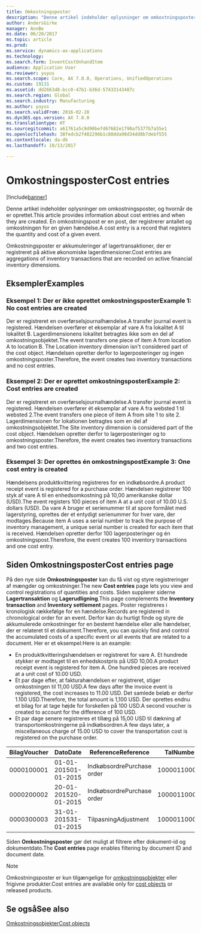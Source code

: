 ```yaml
---
title: Omkostningsposter
description: "Denne artikel indeholder oplysninger om omkostningsposter, og hvornår de er oprettet. En omkostningspost er en post, der registrerer antallet og omkostningen for en given hændelse."
author: AndersGirke
manager: AnnBe
ms.date: 06/20/2017
ms.topic: article
ms.prod: 
ms.service: dynamics-ax-applications
ms.technology: 
ms.search.form: InventCostOnhandItem
audience: Application User
ms.reviewer: yuyus
ms.search.scope: Core, AX 7.0.0, Operations, UnifiedOperations
ms.custom: 19131
ms.assetid: dd2663d8-bcc0-47b1-b36d-57433143487c
ms.search.region: Global
ms.search.industry: Manufacturing
ms.author: yuyus
ms.search.validFrom: 2016-02-28
ms.dyn365.ops.version: AX 7.0.0
ms.translationtype: HT
ms.sourcegitcommit: a61761a5c9d98befd67682e1790af5377b7a55e1
ms.openlocfilehash: 38fedcb2f482296b1c88dda98d34dd8b7debf555
ms.contentlocale: da-dk
ms.lasthandoff: 10/13/2017

---
```


# <a name="cost-entries"></a><span data-ttu-id="88307-104">Omkostningsposter</span><span class="sxs-lookup"><span data-stu-id="88307-104">Cost entries</span></span>

[!include[banner](../includes/banner.md)]


<span data-ttu-id="88307-105">Denne artikel indeholder oplysninger om omkostningsposter, og hvornår de er oprettet.</span><span class="sxs-lookup"><span data-stu-id="88307-105">This article provides information about cost entries and when they are created.</span></span> <span data-ttu-id="88307-106">En omkostningspost er en post, der registrerer antallet og omkostningen for en given hændelse.</span><span class="sxs-lookup"><span data-stu-id="88307-106">A cost entry is a record that registers the quantity and cost of a given event.</span></span>

<span data-ttu-id="88307-107">Omkostningsposter er akkumuleringer af lagertransaktioner, der er registreret på aktive økonomiske lagerdimensioner.</span><span class="sxs-lookup"><span data-stu-id="88307-107">Cost entries are aggregations of inventory transactions that are recorded on active financial inventory dimensions.</span></span>

## <a name="examples"></a><span data-ttu-id="88307-108">Eksempler</span><span class="sxs-lookup"><span data-stu-id="88307-108">Examples</span></span>
### <a name="example-1-no-cost-entries-are-created"></a><span data-ttu-id="88307-109">Eksempel 1: Der er ikke oprettet omkostningsposter</span><span class="sxs-lookup"><span data-stu-id="88307-109">Example 1: No cost entries are created</span></span>

<span data-ttu-id="88307-110">Der er registreret en overførselsjournalhændelse.</span><span class="sxs-lookup"><span data-stu-id="88307-110">A transfer journal event is registered.</span></span> <span data-ttu-id="88307-111">Hændelsen overfører et eksemplar af vare A fra lokalitet A til lokalitet B. Lagerdimensionens lokalitet betragtes ikke som en del af omkostningsobjektet.</span><span class="sxs-lookup"><span data-stu-id="88307-111">The event transfers one piece of item A from location A to location B. The Location inventory dimension isn't considered part of the cost object.</span></span> <span data-ttu-id="88307-112">Hændelsen opretter derfor to lagerposteringer og ingen omkostningsposter.</span><span class="sxs-lookup"><span data-stu-id="88307-112">Therefore, the event creates two inventory transactions and no cost entries.</span></span>

### <a name="example-2-cost-entries-are-created"></a><span data-ttu-id="88307-113">Eksempel 2: Der er oprettet omkostningsposter</span><span class="sxs-lookup"><span data-stu-id="88307-113">Example 2: Cost entries are created</span></span>

<span data-ttu-id="88307-114">Der er registreret en overførselsjournalhændelse.</span><span class="sxs-lookup"><span data-stu-id="88307-114">A transfer journal event is registered.</span></span> <span data-ttu-id="88307-115">Hændelsen overfører ét eksemplar af vare A fra websted 1 til websted 2.</span><span class="sxs-lookup"><span data-stu-id="88307-115">The event transfers one piece of item A from site 1 to site 2.</span></span> <span data-ttu-id="88307-116">Lagerdimensionen for lokationen betragtes som en del af omkostningsobjektet.</span><span class="sxs-lookup"><span data-stu-id="88307-116">The Site inventory dimension is considered part of the cost object.</span></span> <span data-ttu-id="88307-117">Hændelsen opretter derfor to lagerposteringer og to omkostningsposter.</span><span class="sxs-lookup"><span data-stu-id="88307-117">Therefore, the event creates two inventory transactions and two cost entries.</span></span>

### <a name="example-3-one-cost-entry-is-created"></a><span data-ttu-id="88307-118">Eksempel 3: Der oprettes én omkostningspost</span><span class="sxs-lookup"><span data-stu-id="88307-118">Example 3: One cost entry is created</span></span>

<span data-ttu-id="88307-119">Hændelsens produktkvittering registreres for en indkøbsordre.</span><span class="sxs-lookup"><span data-stu-id="88307-119">A product receipt event is registered for a purchase order.</span></span> <span data-ttu-id="88307-120">Hændelsen registrerer 100 styk af vare A til en enhedsomkostning på 10,00 amerikanske dollar (USD).</span><span class="sxs-lookup"><span data-stu-id="88307-120">The event registers 100 pieces of item A at a unit cost of 10.00 U.S. dollars (USD).</span></span> <span data-ttu-id="88307-121">Da vare A bruger et serienummer til at spore formålet med lagerstyring, oprettes der et entydigt serienummer for hver vare, der modtages.</span><span class="sxs-lookup"><span data-stu-id="88307-121">Because item A uses a serial number to track the purpose of inventory management, a unique serial number is created for each item that is received.</span></span> <span data-ttu-id="88307-122">Hændelsen opretter derfor 100 lagerposteringer og én omkostningspost.</span><span class="sxs-lookup"><span data-stu-id="88307-122">Therefore, the event creates 100 inventory transactions and one cost entry.</span></span>

## <a name="cost-entries-page"></a><span data-ttu-id="88307-123">Siden Omkostningsposter</span><span class="sxs-lookup"><span data-stu-id="88307-123">Cost entries page</span></span>
<span data-ttu-id="88307-124">På den nye side **Omkostningsposter** kan du få vist og styre registreringer af mængder og omkostninger.</span><span class="sxs-lookup"><span data-stu-id="88307-124">The new **Cost entries** page lets you view and control registrations of quantities and costs.</span></span> <span data-ttu-id="88307-125">Siden supplerer siderne **Lagertransaktion** og **Lagerudligning**.</span><span class="sxs-lookup"><span data-stu-id="88307-125">This page complements the **Inventory transaction** and **Inventory settlement** pages.</span></span> <span data-ttu-id="88307-126">Poster registreres i kronologisk rækkefølge for en hændelse.</span><span class="sxs-lookup"><span data-stu-id="88307-126">Records are registered in chronological order for an event.</span></span> <span data-ttu-id="88307-127">Derfor kan du hurtigt finde og styre de akkumulerede omkostninger for en bestemt hændelse eller alle hændelser, der er relateret til et dokument.</span><span class="sxs-lookup"><span data-stu-id="88307-127">Therefore, you can quickly find and control the accumulated costs of a specific event or all events that are related to a document.</span></span> <span data-ttu-id="88307-128">Her er et eksempel:</span><span class="sxs-lookup"><span data-stu-id="88307-128">Here is an example:</span></span>

-   <span data-ttu-id="88307-129">En produktkvitteringshændelsen er registreret for vare A. Et hundrede stykker er modtaget til en enhedskostpris på USD 10,00.</span><span class="sxs-lookup"><span data-stu-id="88307-129">A product receipt event is registered for item A. One hundred pieces are received at a unit cost of 10.00 USD.</span></span>
-   <span data-ttu-id="88307-130">Et par dage efter, at fakturahændelsen er registreret, stiger omkostningen til 11,00 USD.</span><span class="sxs-lookup"><span data-stu-id="88307-130">A few days after the invoice event is registered, the cost increases to 11.00 USD.</span></span> <span data-ttu-id="88307-131">Det samlede beløb er derfor 1.100 USD.</span><span class="sxs-lookup"><span data-stu-id="88307-131">Therefore, the total amount is 1,100 USD.</span></span> <span data-ttu-id="88307-132">Der oprettes endnu et bilag for at tage højde for forskellen på 100 USD.</span><span class="sxs-lookup"><span data-stu-id="88307-132">A second voucher is created to account for the difference of 100 USD.</span></span>
-   <span data-ttu-id="88307-133">Et par dage senere registreres et tillæg på 15,00 USD til dækning af transportomkostningerne på indkøbsordren.</span><span class="sxs-lookup"><span data-stu-id="88307-133">A few days later, a miscellaneous charge of 15.00 USD to cover the transportation cost is registered on the purchase order.</span></span>

| <span data-ttu-id="88307-134">Bilag</span><span class="sxs-lookup"><span data-stu-id="88307-134">Voucher</span></span> | <span data-ttu-id="88307-135">Dato</span><span class="sxs-lookup"><span data-stu-id="88307-135">Date</span></span>       | <span data-ttu-id="88307-136">Reference</span><span class="sxs-lookup"><span data-stu-id="88307-136">Reference</span></span>      | <span data-ttu-id="88307-137">Tal</span><span class="sxs-lookup"><span data-stu-id="88307-137">Number</span></span> | <span data-ttu-id="88307-138">Parti-id</span><span class="sxs-lookup"><span data-stu-id="88307-138">Lot ID</span></span>  | <span data-ttu-id="88307-139">Mængde</span><span class="sxs-lookup"><span data-stu-id="88307-139">Quantity</span></span> | <span data-ttu-id="88307-140">Beløb</span><span class="sxs-lookup"><span data-stu-id="88307-140">Amount</span></span>  |
|---------|------------|----------------|--------|---------|---------------|----|
| <span data-ttu-id="88307-141">00001</span><span class="sxs-lookup"><span data-stu-id="88307-141">00001</span></span>   | <span data-ttu-id="88307-142">01-01-2015</span><span class="sxs-lookup"><span data-stu-id="88307-142">01-01-2015</span></span> | <span data-ttu-id="88307-143">Indkøbsordre</span><span class="sxs-lookup"><span data-stu-id="88307-143">Purchase order</span></span> | <span data-ttu-id="88307-144">100001</span><span class="sxs-lookup"><span data-stu-id="88307-144">100001</span></span> | <span data-ttu-id="88307-145">0000101</span><span class="sxs-lookup"><span data-stu-id="88307-145">0000101</span></span> | <span data-ttu-id="88307-146">100,00</span><span class="sxs-lookup"><span data-stu-id="88307-146">100.00</span></span>   | <span data-ttu-id="88307-147">1000.00</span><span class="sxs-lookup"><span data-stu-id="88307-147">1000.00</span></span> |
| <span data-ttu-id="88307-148">00002</span><span class="sxs-lookup"><span data-stu-id="88307-148">00002</span></span>   | <span data-ttu-id="88307-149">20-01-2015</span><span class="sxs-lookup"><span data-stu-id="88307-149">20-01-2015</span></span> | <span data-ttu-id="88307-150">Indkøbsordre</span><span class="sxs-lookup"><span data-stu-id="88307-150">Purchase order</span></span> | <span data-ttu-id="88307-151">100001</span><span class="sxs-lookup"><span data-stu-id="88307-151">100001</span></span> | <span data-ttu-id="88307-152">0000101</span><span class="sxs-lookup"><span data-stu-id="88307-152">0000101</span></span> |          | <span data-ttu-id="88307-153">100,00</span><span class="sxs-lookup"><span data-stu-id="88307-153">100.00</span></span>  |
| <span data-ttu-id="88307-154">00003</span><span class="sxs-lookup"><span data-stu-id="88307-154">00003</span></span>   | <span data-ttu-id="88307-155">31-01-2015</span><span class="sxs-lookup"><span data-stu-id="88307-155">31-01-2015</span></span> | <span data-ttu-id="88307-156">Tilpasning</span><span class="sxs-lookup"><span data-stu-id="88307-156">Adjustment</span></span>     | <span data-ttu-id="88307-157">100001</span><span class="sxs-lookup"><span data-stu-id="88307-157">100001</span></span> | <span data-ttu-id="88307-158">0000101</span><span class="sxs-lookup"><span data-stu-id="88307-158">0000101</span></span> |          | <span data-ttu-id="88307-159">15,00</span><span class="sxs-lookup"><span data-stu-id="88307-159">15.00</span></span>   |

<span data-ttu-id="88307-160">Siden **Omkostningsposter** gør det muligt at filtrere efter dokument-id og dokumentdato.</span><span class="sxs-lookup"><span data-stu-id="88307-160">The **Cost entries** page enables filtering by document ID and document date.</span></span> 

> [!NOTE]
> <span data-ttu-id="88307-161">Omkostningsposter er kun tilgængelige for [omkostningsobjekter](cost-object.md) eller frigivne produkter.</span><span class="sxs-lookup"><span data-stu-id="88307-161">Cost entries are available only for [cost objects](cost-object.md) or released products.</span></span>

<a name="see-also"></a><span data-ttu-id="88307-162">Se også</span><span class="sxs-lookup"><span data-stu-id="88307-162">See also</span></span>
--------

[<span data-ttu-id="88307-163">Omkostningsobjekter</span><span class="sxs-lookup"><span data-stu-id="88307-163">Cost objects</span></span>](cost-object.md)




